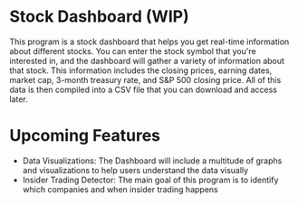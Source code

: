 # Stock Dashboard (WIP)
This program is a stock dashboard that helps you get real-time information about different stocks. You can enter the stock symbol that you're interested in, and the dashboard will gather a variety of information about that stock. This information includes the closing prices, earning dates, market cap, 3-month treasury rate, and S&P 500 closing price. All of this data is then compiled into a CSV file that you can download and access later.

# Upcoming Features
- Data Visualizations: The Dashboard will include a multitude of graphs and visualizations to help users understand the data visually
- Insider Trading Detector: The main goal of this program is to identify which companies and when insider trading happens
